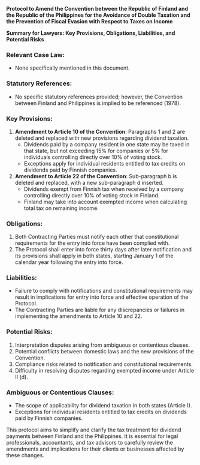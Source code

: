 **Protocol to Amend the Convention between the Republic of Finland and the Republic of the Philippines for the Avoidance of Double Taxation and the Prevention of Fiscal Evasion with Respect to Taxes on Income**

**Summary for Lawyers: Key Provisions, Obligations, Liabilities, and Potential Risks**

### **Relevant Case Law:**

* None specifically mentioned in this document.

### **Statutory References:**

* No specific statutory references provided; however, the Convention between Finland and Philippines is implied to be referenced (1978).

### **Key Provisions:**

1.  **Amendment to Article 10 of the Convention**: Paragraphs 1 and 2 are deleted and replaced with new provisions regarding dividend taxation.
    *   Dividends paid by a company resident in one state may be taxed in that state, but not exceeding 15% for companies or 5% for individuals controlling directly over 10% of voting stock.
    *   Exceptions apply for individual residents entitled to tax credits on dividends paid by Finnish companies.
2.  **Amendment to Article 22 of the Convention**: Sub-paragraph b is deleted and replaced, with a new sub-paragraph d inserted.
    *   Dividends exempt from Finnish tax when received by a company controlling directly over 10% of voting stock in Finland.
    *   Finland may take into account exempted income when calculating total tax on remaining income.

### **Obligations:**

1.  Both Contracting Parties must notify each other that constitutional requirements for the entry into force have been complied with.
2.  The Protocol shall enter into force thirty days after later notification and its provisions shall apply in both states, starting January 1 of the calendar year following the entry into force.

### **Liabilities:**

*   Failure to comply with notifications and constitutional requirements may result in implications for entry into force and effective operation of the Protocol.
*   The Contracting Parties are liable for any discrepancies or failures in implementing the amendments to Article 10 and 22.

### **Potential Risks:**

1.  Interpretation disputes arising from ambiguous or contentious clauses.
2.  Potential conflicts between domestic laws and the new provisions of the Convention.
3.  Compliance risks related to notification and constitutional requirements.
4.  Difficulty in resolving disputes regarding exempted income under Article II (d).

### **Ambiguous or Contentious Clauses:**

*   The scope of applicability for dividend taxation in both states (Article I).
*   Exceptions for individual residents entitled to tax credits on dividends paid by Finnish companies.

This protocol aims to simplify and clarify the tax treatment for dividend payments between Finland and the Philippines. It is essential for legal professionals, accountants, and tax advisors to carefully review the amendments and implications for their clients or businesses affected by these changes.